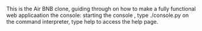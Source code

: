 This is the Air BNB clone, guiding through on how to make a fully functional web applicaation
the console: starting the console , type ./console.py on the command interpreter, type help to access the help page. 
